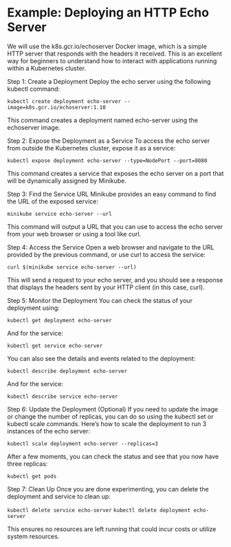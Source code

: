 # Example: Deploying an HTTP Echo Server

We will use the k8s.gcr.io/echoserver Docker image, which is a simple HTTP server that responds with the headers it received. This is an excellent way for beginners to understand how to interact with applications running within a Kubernetes cluster.

Step 1: Create a Deployment
Deploy the echo server using the following kubectl command:

`kubectl create deployment echo-server --image=k8s.gcr.io/echoserver:1.10`

This command creates a deployment named echo-server using the echoserver image.

Step 2: Expose the Deployment as a Service
To access the echo server from outside the Kubernetes cluster, expose it as a service:

`kubectl expose deployment echo-server --type=NodePort --port=8080`

This command creates a service that exposes the echo server on a port that will be dynamically assigned by Minikube.

Step 3: Find the Service URL
Minikube provides an easy command to find the URL of the exposed service:

`minikube service echo-server --url`

This command will output a URL that you can use to access the echo server from your web browser or using a tool like curl.

Step 4: Access the Service
Open a web browser and navigate to the URL provided by the previous command, or use curl to access the service:

`curl $(minikube service echo-server --url)`

This will send a request to your echo server, and you should see a response that displays the headers sent by your HTTP client (in this case, curl).

Step 5: Monitor the Deployment
You can check the status of your deployment using:

`kubectl get deployment echo-server`

And for the service:

`kubectl get service echo-server`

You can also see the details and events related to the deployment:

`kubectl describe deployment echo-server`

And for the service:

`kubectl describe service echo-server`

Step 6: Update the Deployment (Optional)
If you need to update the image or change the number of replicas, you can do so using the kubectl set or kubectl scale commands. Here’s how to scale the deployment to run 3 instances of the echo server:

`kubectl scale deployment echo-server --replicas=3`

After a few moments, you can check the status and see that you now have three replicas:

`kubectl get pods`

Step 7: Clean Up
Once you are done experimenting, you can delete the deployment and service to clean up:

`kubectl delete service echo-server`
`kubectl delete deployment echo-server`

This ensures no resources are left running that could incur costs or utilize system resources.
